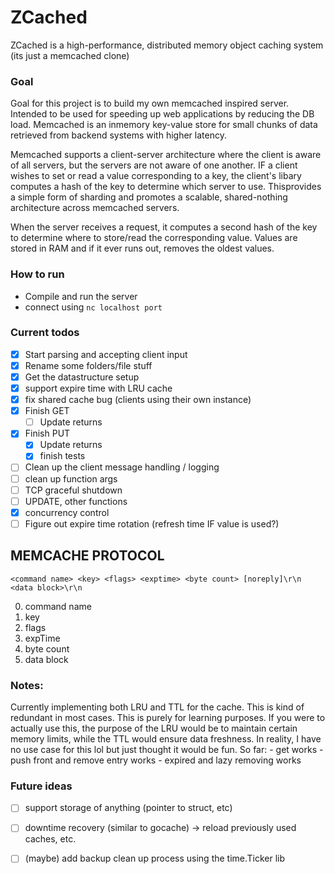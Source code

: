 # ZCached
ZCached is a high-performance, distributed memory object caching system (its just a memcached clone)

### Goal
Goal for this project is to build my own memcached inspired server. Intended to be used for  speeding up web applications by reducing the DB load.
Memcached is an inmemory key-value store for small chunks of data retrieved from backend systems with higher latency. 


Memcached supports a client-server architecture where the client is aware of all servers, but the servers are not aware of one another.
IF a client wishes to set or read a value corresponding to a key, the client's libary computes a hash of the key to determine which server to use. Thisprovides a simple form of sharding and promotes a scalable, shared-nothing architecture across memcached servers.

When the server receives a request, it computes a second hash of the key to determine where to store/read the corresponding value. Values are stored in RAM and if it ever runs out, removes the oldest values. 

### How to run
- Compile and run the server
- connect using `nc localhost port`

### Current todos
- [x] Start parsing and accepting client input
- [x] Rename some folders/file stuff
- [x] Get the datastructure setup 
- [x] support expire time with LRU cache 
- [x] fix shared cache bug (clients using their own instance) 
- [x] Finish GET
    - [ ] Update returns
- [x] Finish PUT
    - [x] Update returns
    - [x] finish tests
- [ ] Clean up the client message handling / logging 
- [ ] clean up function args 
- [ ] TCP graceful shutdown 
- [ ] UPDATE, other functions
- [x] concurrency control
- [ ] Figure out expire time rotation (refresh time IF value is used?)

## MEMCACHE PROTOCOL
```
<command name> <key> <flags> <exptime> <byte count> [noreply]\r\n
<data block>\r\n
```

0. command name
1. key
2. flags
3. expTime
4. byte count
5. data block

### Notes: 
Currently implementing both LRU and TTL for the cache. This is kind of redundant in most cases. This is purely for learning purposes. If you were to actually use this, the purpose of the LRU would be to maintain certain memory limits, while the TTL would ensure data freshness. In reality, I have no use case for this lol but just thought it would be fun. 
So far: 
    - get works
    - push front and remove entry works
    - expired and lazy removing works


### Future ideas
- [ ] support storage of anything (pointer to struct, etc)
- [ ] downtime recovery (similar to gocache) -> reload previously used caches, etc.
- [ ] (maybe) add backup clean up process using the time.Ticker lib 

